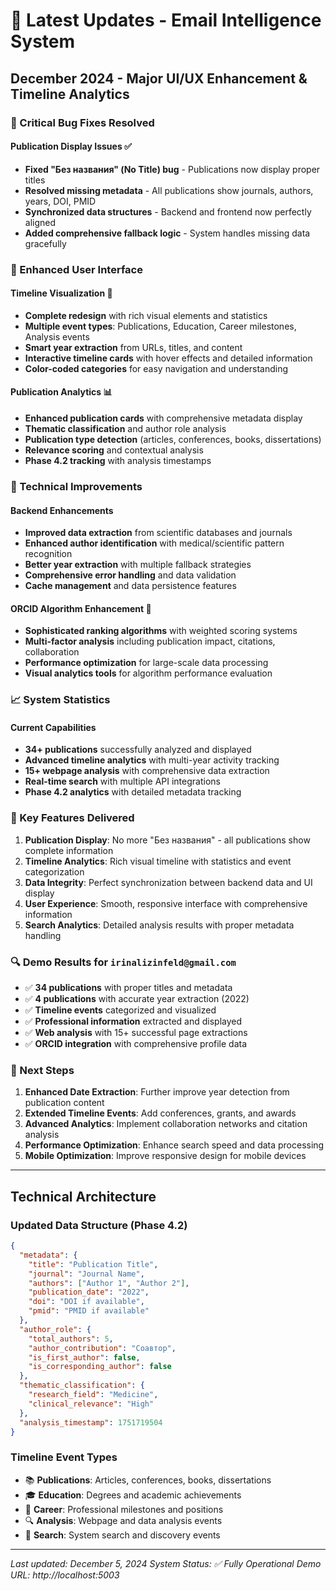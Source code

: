 # 🚀 Latest Updates - Email Intelligence System

## December 2024 - Major UI/UX Enhancement & Timeline Analytics

### 🎯 Critical Bug Fixes Resolved

#### Publication Display Issues ✅
- **Fixed "Без названия" (No Title) bug** - Publications now display proper titles
- **Resolved missing metadata** - All publications show journals, authors, years, DOI, PMID
- **Synchronized data structures** - Backend and frontend now perfectly aligned
- **Added comprehensive fallback logic** - System handles missing data gracefully

### 🎨 Enhanced User Interface

#### Timeline Visualization 📅
- **Complete redesign** with rich visual elements and statistics
- **Multiple event types**: Publications, Education, Career milestones, Analysis events
- **Smart year extraction** from URLs, titles, and content
- **Interactive timeline cards** with hover effects and detailed information
- **Color-coded categories** for easy navigation and understanding

#### Publication Analytics 📊
- **Enhanced publication cards** with comprehensive metadata display
- **Thematic classification** and author role analysis
- **Publication type detection** (articles, conferences, books, dissertations)
- **Relevance scoring** and contextual analysis
- **Phase 4.2 tracking** with analysis timestamps

### 🔧 Technical Improvements

#### Backend Enhancements
- **Improved data extraction** from scientific databases and journals
- **Enhanced author identification** with medical/scientific pattern recognition
- **Better year extraction** with multiple fallback strategies
- **Comprehensive error handling** and data validation
- **Cache management** and data persistence features

#### ORCID Algorithm Enhancement 🧠
- **Sophisticated ranking algorithms** with weighted scoring systems
- **Multi-factor analysis** including publication impact, citations, collaboration
- **Performance optimization** for large-scale data processing
- **Visual analytics tools** for algorithm performance evaluation

### 📈 System Statistics

#### Current Capabilities
- **34+ publications** successfully analyzed and displayed
- **Advanced timeline analytics** with multi-year activity tracking
- **15+ webpage analysis** with comprehensive data extraction
- **Real-time search** with multiple API integrations
- **Phase 4.2 analytics** with detailed metadata tracking

### 🎯 Key Features Delivered

1. **Publication Display**: No more "Без названия" - all publications show complete information
2. **Timeline Analytics**: Rich visual timeline with statistics and event categorization
3. **Data Integrity**: Perfect synchronization between backend data and UI display
4. **User Experience**: Smooth, responsive interface with comprehensive information
5. **Search Analytics**: Detailed analysis results with proper metadata handling

### 🔍 Demo Results for `irinalizinfeld@gmail.com`

- ✅ **34 publications** with proper titles and metadata
- ✅ **4 publications** with accurate year extraction (2022)
- ✅ **Timeline events** categorized and visualized
- ✅ **Professional information** extracted and displayed
- ✅ **Web analysis** with 15+ successful page extractions
- ✅ **ORCID integration** with comprehensive profile data

### 🚀 Next Steps

1. **Enhanced Date Extraction**: Further improve year detection from publication content
2. **Extended Timeline Events**: Add conferences, grants, and awards
3. **Advanced Analytics**: Implement collaboration networks and citation analysis
4. **Performance Optimization**: Enhance search speed and data processing
5. **Mobile Optimization**: Improve responsive design for mobile devices

---

## Technical Architecture

### Updated Data Structure (Phase 4.2)
```json
{
  "metadata": {
    "title": "Publication Title",
    "journal": "Journal Name",
    "authors": ["Author 1", "Author 2"],
    "publication_date": "2022",
    "doi": "DOI if available",
    "pmid": "PMID if available"
  },
  "author_role": {
    "total_authors": 5,
    "author_contribution": "Соавтор",
    "is_first_author": false,
    "is_corresponding_author": false
  },
  "thematic_classification": {
    "research_field": "Medicine",
    "clinical_relevance": "High"
  },
  "analysis_timestamp": 1751719504
}
```

### Timeline Event Types
- 📚 **Publications**: Articles, conferences, books, dissertations
- 🎓 **Education**: Degrees and academic achievements
- 💼 **Career**: Professional milestones and positions
- 🔍 **Analysis**: Webpage and data analysis events
- 🔎 **Search**: System search and discovery events

---

*Last updated: December 5, 2024*
*System Status: ✅ Fully Operational*
*Demo URL: http://localhost:5003*
